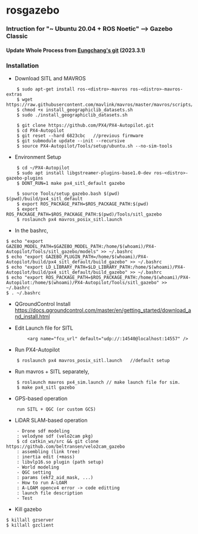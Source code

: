 # rosgazebo
### Intruction for "~ Ubuntu 20.04 + ROS Noetic" --> Gazebo Classic
#### Update Whole Process from [Eungchang's git](https://github.com/engcang/mavros-gazebo-application) (2023.3.1) 
### Installation 
+ Download SITL and MAVROS 
~~~shell
    $ sudo apt-get install ros-<distro>-mavros ros-<distro>-mavros-extras
    $ wget https://raw.githubusercontent.com/mavlink/mavros/master/mavros/scripts/install_geographiclib_datasets.sh
    $ chmod +x install_geographiclib_datasets.sh
    $ sudo ./install_geographiclib_datasets.sh
    
    $ git clone https://github.com/PX4/PX4-Autopilot.git
    $ cd PX4-Autopilot
    $ git reset --hard 6823cbc   //previous firmware
    $ git submodule update --init --recursive
    $ source PX4-Autopilot/Tools/setup/ubuntu.sh --no-sim-tools
~~~
+ Environment Setup
~~~shell
    $ cd ~/PX4-Autopilot
    $ sudo apt install libgstreamer-plugins-base1.0-dev ros-<distro>-gazebo-plugins
    $ DONT_RUN=1 make px4_sitl_default gazebo
    
    $ source Tools/setup_gazebo.bash $(pwd) $(pwd)/build/px4_sitl_default
    $ export ROS_PACKAGE_PATH=$ROS_PACKAGE_PATH:$(pwd)
    $ export ROS_PACKAGE_PATH=$ROS_PACKAGE_PATH:$(pwd)/Tools/sitl_gazebo
    $ roslaunch px4 mavros_posix_sitl.launch
~~~
+ In the bashrc,
~~~shell
$ echo "export GAZEBO_MODEL_PATH=$GAZEBO_MODEL_PATH:/home/$(whoami)/PX4-Autopilot/Tools/sitl_gazebo/models" >> ~/.bashrc
$ echo "export GAZEBO_PLUGIN_PATH=/home/$(whoami)/PX4-Autopilot/build/px4_sitl_default/build_gazebo" >> ~/.bashrc
$ echo "export LD_LIBRARY_PATH=$LD_LIBRARY_PATH:/home/$(whoami)/PX4-Autopilot/build/px4_sitl_default/build_gazebo" >> ~/.bashrc
$ echo "export ROS_PACKAGE_PATH=$ROS_PACKAGE_PATH:/home/$(whoami)/PX4-Autopilot:/home/$(whoami)/PX4-Autopilot/Tools/sitl_gazebo" >> ~/.bashrc
$ . ~/.bashrc
~~~

+ QGroundControl Install
https://docs.qgroundcontrol.com/master/en/getting_started/download_and_install.html

+ Edit Launch file for SITL
~~~shell
        <arg name="fcu_url" default="udp://:14540@localhost:14557" />
~~~

+ Run PX4-Autopilot
~~~shell
    $ roslaunch px4 mavros_posix_sitl.launch   //default setup
~~~

+ Run mavros + SITL separately,
~~~shell
    $ roslaunch mavros px4_sim.launch // make launch file for sim.
    $ make px4_sitl gazebo
~~~

+ GPS-based operation
~~~shell
    run SITL + QGC (or custom GCS)
~~~

+ LiDAR SLAM-based operation
~~~shell
    - Drone sdf modeling
    : velodyne sdf (velo2cam pkg)
    $ cd catkin_ws/src && git clone https://github.com/beltransen/velo2cam_gazebo
    : assembling (link tree)
    : inertia edit (+mass)
    : libvlp16.so plugin (path setup)
    - World modeling
    - QGC setting
    : params (ekf2_aid_mask, ...)
    - How to run A-LOAM
    : A-LOAM opencv4 error -> code editting
    : launch file description
    - Test
~~~


+ Kill gazebo
~~~shell
$ killall gzserver
$ killall gzclient
~~~
